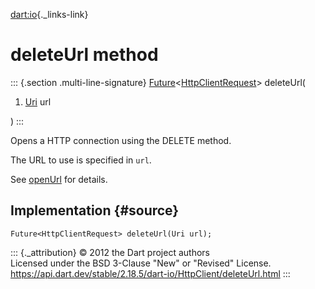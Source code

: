 [dart:io](../../dart-io/dart-io-library){._links-link}

deleteUrl method
================

::: {.section .multi-line-signature}
[Future](../../dart-async/future-class)\<[HttpClientRequest](../httpclientrequest-class)\>
deleteUrl(

1.  [Uri](../../dart-core/uri-class) url

)
:::

Opens a HTTP connection using the DELETE method.

The URL to use is specified in `url`.

See [openUrl](openurl) for details.

Implementation {#source}
--------------

``` {.language-dart data-language="dart"}
Future<HttpClientRequest> deleteUrl(Uri url);
```

::: {._attribution}
© 2012 the Dart project authors\
Licensed under the BSD 3-Clause \"New\" or \"Revised\" License.\
<https://api.dart.dev/stable/2.18.5/dart-io/HttpClient/deleteUrl.html>
:::
